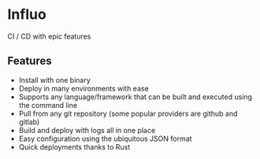 # Influo
CI / CD with epic features

## Features

* Install with one binary
* Deploy in many environments with ease
* Supports any language/framework that can be built and executed using the command line
* Pull from any git repository (some popular providers are github and gitlab)
* Build and deploy with logs all in one place
* Easy configuration using the ubiquitous JSON format
* Quick deployments thanks to Rust

